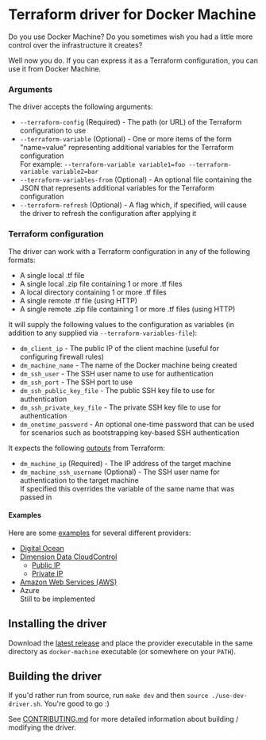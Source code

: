 # Terraform driver for Docker Machine

Do you use Docker Machine?
Do you sometimes wish you had a little more control over the infrastructure it creates?

Well now you do. If you can express it as a Terraform configuration, you can use it from Docker Machine.

### Arguments

The driver accepts the following arguments:

* `--terraform-config` (Required) - The path (or URL) of the Terraform configuration to use
* `--terraform-variable` (Optional) - One or more items of the form "name=value" representing additional variables for the Terraform configuration  
For example: `--terraform-variable variable1=foo --terraform-variable variable2=bar`
* `--terraform-variables-from` (Optional) - An optional file containing the JSON that represents additional variables for the Terraform configuration
* `--terraform-refresh` (Optional) - A flag which, if specified, will cause the driver to refresh the configuration after applying it

### Terraform configuration

The driver can work with a Terraform configuration in any of the following formats:

* A single local .tf file
* A single local .zip file containing 1 or more .tf files
* A local directory containing 1 or more .tf files
* A single remote .tf file (using HTTP)
* A single remote .zip file containing 1 or more .tf files (using HTTP)

It will supply the following values to the configuration as variables (in addition to any supplied via `--terraform-variables-file`):

* `dm_client_ip` - The public IP of the client machine (useful for configuring firewall rules)
* `dm_machine_name` - The name of the Docker machine being created
* `dm_ssh_user` - The SSH user name to use for authentication
* `dm_ssh_port` - The SSH port to use
* `dm_ssh_public_key_file` - The public SSH key file to use for authentication
* `dm_ssh_private_key_file` - The private SSH key file to use for authentication
* `dm_onetime_password` - An optional one-time password that can be used for scenarios such as bootstrapping key-based SSH authentication

It expects the following [outputs](https://www.terraform.io/docs/configuration/outputs.html) from Terraform:

* `dm_machine_ip` (Required) - The IP address of the target machine
* `dm_machine_ssh_username` (Optional) - The SSH user name for authentication to the target machine  
If specified this overrides the variable of the same name that was passed in

#### Examples

Here are some [examples](examples) for several different providers:

* [Digital Ocean](examples/digital_ocean)
* [Dimension Data CloudControl](examples/ddcloud)
  * [Public IP](examples/ddcloud/public_ip)
  * [Private IP](examples/ddcloud/private_ip)
* [Amazon Web Services (AWS)](examples/aws)
* Azure  
Still to be implemented

## Installing the driver

Download the [latest release](https://github.com/tintoy/docker-machine-driver-terraform/releases) and place the provider executable in the same directory as `docker-machine` executable (or somewhere on your `PATH`).

## Building the driver

If you'd rather run from source, run `make dev` and then `source ./use-dev-driver.sh`. You're good to go :)

See [CONTRIBUTING.md](CONTRIBUTING.md) for more detailed information about building / modifying the driver.
